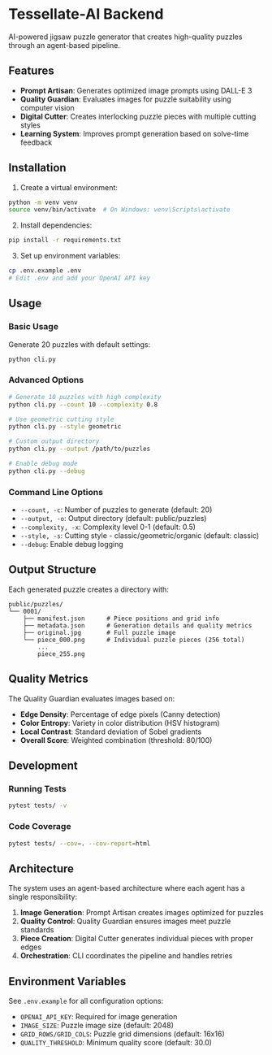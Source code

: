 # Tessellate-AI Backend

AI-powered jigsaw puzzle generator that creates high-quality puzzles through an agent-based pipeline.

## Features

- **Prompt Artisan**: Generates optimized image prompts using DALL-E 3
- **Quality Guardian**: Evaluates images for puzzle suitability using computer vision
- **Digital Cutter**: Creates interlocking puzzle pieces with multiple cutting styles
- **Learning System**: Improves prompt generation based on solve-time feedback

## Installation

1. Create a virtual environment:
```bash
python -m venv venv
source venv/bin/activate  # On Windows: venv\Scripts\activate
```

2. Install dependencies:
```bash
pip install -r requirements.txt
```

3. Set up environment variables:
```bash
cp .env.example .env
# Edit .env and add your OpenAI API key
```

## Usage

### Basic Usage

Generate 20 puzzles with default settings:
```bash
python cli.py
```

### Advanced Options

```bash
# Generate 10 puzzles with high complexity
python cli.py --count 10 --complexity 0.8

# Use geometric cutting style
python cli.py --style geometric

# Custom output directory
python cli.py --output /path/to/puzzles

# Enable debug mode
python cli.py --debug
```

### Command Line Options

- `--count, -c`: Number of puzzles to generate (default: 20)
- `--output, -o`: Output directory (default: public/puzzles)
- `--complexity, -x`: Complexity level 0-1 (default: 0.5)
- `--style, -s`: Cutting style - classic/geometric/organic (default: classic)
- `--debug`: Enable debug logging

## Output Structure

Each generated puzzle creates a directory with:
```
public/puzzles/
└── 0001/
    ├── manifest.json      # Piece positions and grid info
    ├── metadata.json      # Generation details and quality metrics
    ├── original.jpg       # Full puzzle image
    └── piece_000.png      # Individual puzzle pieces (256 total)
        ...
        piece_255.png
```

## Quality Metrics

The Quality Guardian evaluates images based on:

- **Edge Density**: Percentage of edge pixels (Canny detection)
- **Color Entropy**: Variety in color distribution (HSV histogram)
- **Local Contrast**: Standard deviation of Sobel gradients
- **Overall Score**: Weighted combination (threshold: 80/100)

## Development

### Running Tests

```bash
pytest tests/ -v
```

### Code Coverage

```bash
pytest tests/ --cov=. --cov-report=html
```

## Architecture

The system uses an agent-based architecture where each agent has a single responsibility:

1. **Image Generation**: Prompt Artisan creates images optimized for puzzles
2. **Quality Control**: Quality Guardian ensures images meet puzzle standards
3. **Piece Creation**: Digital Cutter generates individual pieces with proper edges
4. **Orchestration**: CLI coordinates the pipeline and handles retries

## Environment Variables

See `.env.example` for all configuration options:

- `OPENAI_API_KEY`: Required for image generation
- `IMAGE_SIZE`: Puzzle image size (default: 2048)
- `GRID_ROWS/GRID_COLS`: Puzzle grid dimensions (default: 16x16)
- `QUALITY_THRESHOLD`: Minimum quality score (default: 30.0)
